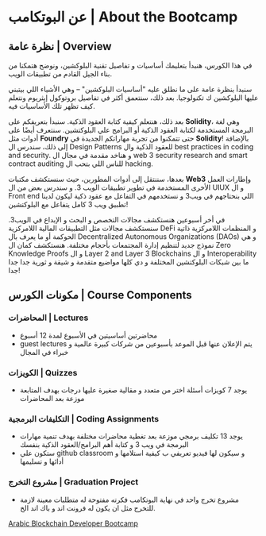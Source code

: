 # عن البوتكامب | About the Bootcamp

## نظرة عامة | Overview

في هذا الكورس، هنبدأ بتعليمك أساسيات و تفاصيل تقنية البلوكشين، ونوضح هتمكنا من بناء الجيل القادم من تطبيقات الويب.

سنبدأ بنظرة عامة على ما نطلق عليه "أساسيات البلوكشين" – وهي الأشياء اللي بيتبني عليها البلوكشين ك تكنولوجيا. بعد ذلك، سنتعمق أكثر في تفاصيل بروتوكول إيثريوم ونتعلم كيف تظهر تلك الأساسيات فيه.

بعد ذلك، هنتعلم كيفية كتابة العقود الذكية. سنبدأ بتعريفكم على **Solidity**، وهي لغة البرمجة المستخدمة لكتابة العقود الذكية أو البرامج علي البلوكتشين. سنتعرف أيضًا على أدوات مثل **Foundry** حتى تتمكنوا من تجربة مهاراتكم الجديدة في **Solidity**! بالإضافة إلى ذلك، سندرس ال Design Patterns للعقود الذكية وال best practices in coding and security. و هناخد مقدمة في مجال ال web 3 security research and smart contract auditing للناس اللي بتحب ال hacking.

بعدها، سننتقل إلى أدوات المطورين، حيث سنستكشف مكتبات **Web3** وإطارات العمل الأخرى المستخدمة في تطوير تطبيقات الويب 3. و سندرس بعض من ال UIUX و ال Front end اللي بنحتاجهم في ويب3 و نستخدمهم في التفاعل مع عقود ذكية ليكون لدينا تطبيق ويب 3 كامل يتفاعل مع البلوكتشين!

في أخر أسبوعين هنستكشف مجالات التخصص و البحث و الإبداع في الويب3. سنستكشف مجالات مثل التطبيقات المالية اللامركزية DeFi و المنظمات اللامركزية ذاتية الحوكمة أو ما يعرف بال Decentralized Autonomous Organizations (DAOs) و هي نموذج جديد لتنظيم إدارة المجتمعات بأحجام مختلفة. هنستكشف كمان ال Zero Knowledge Proofs و ال Layer 2 and Layer 3 Blockchains و ال Interoperability ما بين شبكات البلوكتشين المختلفة و دي كلها مواضيع متقدمة و شيقة و ثورية جدا جدا جدا!

## مكونات الكورس | Course Components

### المحاضرات | Lectures

- محاضرتين أساسيتين في الأسبوع لمدة 12 أسبوع
- guest lectures يتم الإعلان عنها قبل الموعد بأسبوعين من شركات كبيرة عالمية و خبراء في المجال

### الكويزات | Quizzes

- يوجد 7 كويزات أسئلة اختر من متعدد و مقالية صغيرة عليها درجات بهدف المتابعة موزعة بعد المحاضرات

### التكليفات البرمجية | Coding Assignments

- يوجد 13 تكليف برمجي موزعة بعد تغطية محاضرات مختلفة بهدف تنمية مهارات البرمجة في ويب 3 و كتابة أهم البرامج/العقود الذكية بنفسك
- ستكون علي github classroom و سيكون لها فيديو تعريفي ب كيفية استلامها و أدائها و تسليمها

### مشروع التخرج | Graduation Project

- مشروع تخرج واحد في نهاية البوتكامب فكرته مفتوحة له متطلبات معينة لازمة للتخرج مثل ان يكون له فرونت اند و باك اند الخ.

[Arabic Blockchain Developer Bootcamp](https://merciful-currant-04d.notion.site/Arabic-Blockchain-Developer-Bootcamp-19ab1099640d80fdb5a3c0a99ce95a09)
